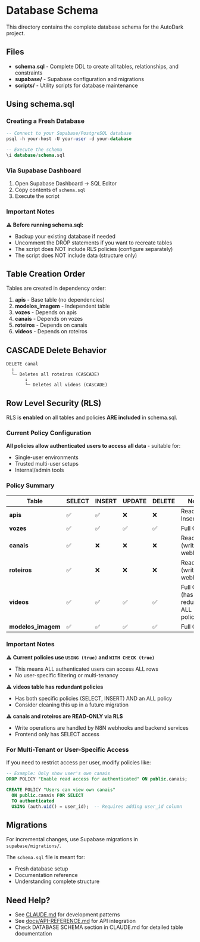 # Database Schema

This directory contains the complete database schema for the AutoDark project.

## Files

- **schema.sql** - Complete DDL to create all tables, relationships, and constraints
- **supabase/** - Supabase configuration and migrations
- **scripts/** - Utility scripts for database maintenance

## Using schema.sql

### Creating a Fresh Database

```sql
-- Connect to your Supabase/PostgreSQL database
psql -h your-host -U your-user -d your-database

-- Execute the schema
\i database/schema.sql
```

### Via Supabase Dashboard

1. Open Supabase Dashboard → SQL Editor
2. Copy contents of `schema.sql`
3. Execute the script

### Important Notes

⚠️ **Before running schema.sql:**
- Backup your existing database if needed
- Uncomment the DROP statements if you want to recreate tables
- The script does NOT include RLS policies (configure separately)
- The script does NOT include data (structure only)

## Table Creation Order

Tables are created in dependency order:

1. **apis** - Base table (no dependencies)
2. **modelos_imagem** - Independent table
3. **vozes** - Depends on apis
4. **canais** - Depends on vozes
5. **roteiros** - Depends on canais
6. **videos** - Depends on roteiros

## CASCADE Delete Behavior

```
DELETE canal
  ↓
  └─ Deletes all roteiros (CASCADE)
       ↓
       └─ Deletes all videos (CASCADE)
```

## Row Level Security (RLS)

RLS is **enabled** on all tables and policies **ARE included** in schema.sql.

### Current Policy Configuration

**All policies allow authenticated users to access all data** - suitable for:
- Single-user environments
- Trusted multi-user setups
- Internal/admin tools

### Policy Summary

| Table | SELECT | INSERT | UPDATE | DELETE | Notes |
|-------|--------|--------|--------|--------|-------|
| **apis** | ✅ | ✅ | ❌ | ❌ | Read + Insert only |
| **vozes** | ✅ | ✅ | ✅ | ✅ | Full CRUD |
| **canais** | ✅ | ❌ | ❌ | ❌ | Read-only (writes via webhooks) |
| **roteiros** | ✅ | ❌ | ❌ | ❌ | Read-only (writes via webhooks) |
| **videos** | ✅ | ✅ | ✅ | ✅ | Full CRUD (has redundant ALL policy) |
| **modelos_imagem** | ✅ | ✅ | ✅ | ✅ | Full CRUD |

### Important Notes

⚠️ **Current policies use `USING (true)` and `WITH CHECK (true)`**
- This means ALL authenticated users can access ALL rows
- No user-specific filtering or multi-tenancy

⚠️ **videos table has redundant policies**
- Has both specific policies (SELECT, INSERT) AND an ALL policy
- Consider cleaning this up in a future migration

⚠️ **canais and roteiros are READ-ONLY via RLS**
- Write operations are handled by N8N webhooks and backend services
- Frontend only has SELECT access

### For Multi-Tenant or User-Specific Access

If you need to restrict access per user, modify policies like:

```sql
-- Example: Only show user's own canais
DROP POLICY "Enable read access for authenticated" ON public.canais;

CREATE POLICY "Users can view own canais"
  ON public.canais FOR SELECT
  TO authenticated
  USING (auth.uid() = user_id);  -- Requires adding user_id column
```

## Migrations

For incremental changes, use Supabase migrations in `supabase/migrations/`.

The `schema.sql` file is meant for:
- Fresh database setup
- Documentation reference
- Understanding complete structure

## Need Help?

- See [CLAUDE.md](../CLAUDE.md) for development patterns
- See [docs/API-REFERENCE.md](../docs/API-REFERENCE.md) for API integration
- Check DATABASE SCHEMA section in CLAUDE.md for detailed table documentation
